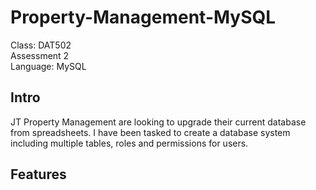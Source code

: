 # Property-Management-MySQL
Class: DAT502 <br>
Assessment 2 <br>
Language: MySQL <br>

## Intro
JT Property Management are looking to upgrade their current database from spreadsheets. I have been tasked to create a database system including multiple tables, roles and permissions for users. 

## Features

